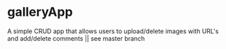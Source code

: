 # galleryApp
A simple CRUD app that allows users to upload/delete images with URL's and add/delete comments || see master branch
